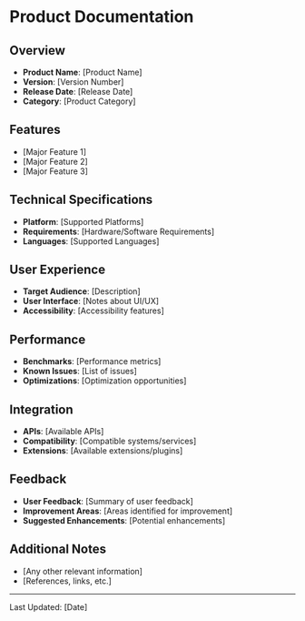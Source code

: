 # Product Documentation

## Overview

- **Product Name**: [Product Name]
- **Version**: [Version Number]
- **Release Date**: [Release Date]
- **Category**: [Product Category]

## Features

- [Major Feature 1]
- [Major Feature 2]
- [Major Feature 3]

## Technical Specifications

- **Platform**: [Supported Platforms]
- **Requirements**: [Hardware/Software Requirements]
- **Languages**: [Supported Languages]

## User Experience

- **Target Audience**: [Description]
- **User Interface**: [Notes about UI/UX]
- **Accessibility**: [Accessibility features]

## Performance

- **Benchmarks**: [Performance metrics]
- **Known Issues**: [List of issues]
- **Optimizations**: [Optimization opportunities]

## Integration

- **APIs**: [Available APIs]
- **Compatibility**: [Compatible systems/services]
- **Extensions**: [Available extensions/plugins]

## Feedback

- **User Feedback**: [Summary of user feedback]
- **Improvement Areas**: [Areas identified for improvement]
- **Suggested Enhancements**: [Potential enhancements]

## Additional Notes

- [Any other relevant information]
- [References, links, etc.]

---

Last Updated: [Date]
